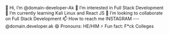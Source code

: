👋 Hi, I’m @domain-developer-Ak
👀 I’m interested in Full Stack Development
🌱 I’m currently learning Kali Linux and React JS
💞️ I’m looking to collaborate on Full Stack Development
📫 How to reach me INSTAGRAM --- @domain.developer.ak
😄 Pronouns: HE/HIM
⚡ Fun fact: F\*ck Colleges
